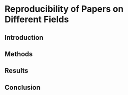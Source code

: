 # Reproducibility of Papers on Different Fields

## Introduction

## Methods

## Results

## Conclusion
